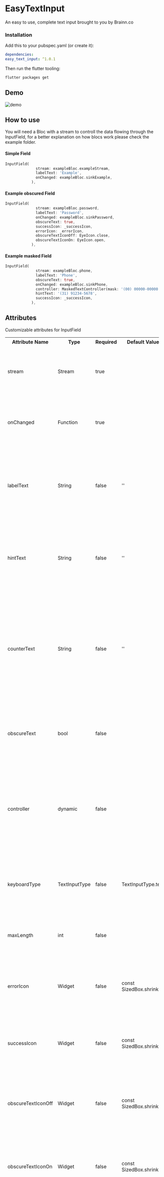 # EasyTextInput

An easy to use, complete text input brought to you by Brainn.co

### Installation

Add this to your pubspec.yaml (or create it):

```yaml
dependencies:
easy_text_input: ^1.0.1
```

Then run the flutter tooling:

```bash
flutter packages get
```

## Demo

![demo](https://github.com/CarlosMion/Gifs-and-Images/blob/master/easyTextInput.gif)

## How to use

You will need a Bloc with a stream to controll the data flowing through the InputField, for a better explanation on how blocs work please check the example folder.

#### Simple Field

```dart
InputField(
              stream: exampleBloc.exampleStream,
              labelText: 'Example',
              onChanged: exampleBloc.sinkExample,
            ),
```

#### Example obscured Field

```dart
InputField(
              stream: exampleBloc.password,
              labelText: 'Password',
              onChanged: exampleBloc.sinkPassword,
              obscureText: true,
              successIcon: _successIcon,
              errorIcon: _errorIcon,
              obscureTextIconOff: EyeIcon.close,
              obscureTextIconOn: EyeIcon.open,
            ),
```

#### Example masked Field

```dart
InputField(
              stream: exampleBloc.phone,
              labelText: 'Phone',
              obscureText: true,
              onChanged: exampleBloc.sinkPhone,
              controller: MaskedTextController(mask: '(00) 00000-00000'),
              hintText: '(31) 91234-5678',
              successIcon: _successIcon,
            ),
```

## Attributes

Customizable attributes for InputField

<table>
    <th>Attribute Name</th>
    <th>Type</th>
    <th>Required</th>
    <th>Default Value</th>
    <th>Example Value</th>
    <th>Description</th>
    <tr>
        <td>stream</td>
        <td>Stream</td>
        <td>true</td>
        <td></td>
        <td>exampleBloc.emailStream</td>
        <td>The stream that controls the data flowing through the InputField Widget</td>
    </tr>
    <tr>
        <td>onChanged</td>
        <td>Function</td>
        <td>true</td>
        <td></td>
        <td>exampleBloc.sinkEmail</td>
        <td>The method that will deal with every change in the value of the focused InputField</td>
    </tr>
    <tr>
        <td>labelText</td>
        <td>String</td>
        <td>false</td>
        <td>''</td>
        <td>'E-mail'</td>
        <td>The Label of the InputField, The information that will float to the top of the InputField when the Widget is focused</td>
    </tr>
    <tr>
        <td>hintText</td>
        <td>String</td>
        <td>false</td>
        <td>''</td>
        <td>'hint@example.com'</td>
        <td>The text that will show only when the InputField is focused, to show an example of how the input should be</td>
    </tr>
    <tr>
        <td>counterText</td>
        <td>String</td>
        <td>false</td>
        <td>''</td>
        <td>'1/6'</td>
        <td>a small text that shows on the inferior right of the field to show the user a additional information, like a number to show the user how many characters he has typed</td>
    </tr>
    <tr>
        <td>obscureText</td>
        <td>bool</td>
        <td>false</td>
        <td></td>
        <td>true</td>
        <td>Controls whether the text should show or be obscured, mainly used for password fields</td>
    </tr>
    <tr>
        <td>controller</td>
        <td>dynamic</td>
        <td>false</td>
        <td></td>
        <td>MaskedTextController(mask: '(00) 00000-00000')</td>
        <td>The prop that will connect to the Flutter's native TextInput controller prop, a commom use for this particular prop is for controlling masks on the Text</td>
    </tr>
    <tr>
        <td>keyboardType</td>
        <td>TextInputType</td>
        <td>false</td>
        <td>TextInputType.text</td>
        <td>TextInputType.number</td>
        <td>Controls the type of the keyboard that will show to the user when the InputField is focused</td>
    </tr>
    <tr>
        <td>maxLength</td>
        <td>int</td>
        <td>false</td>
        <td></td>
        <td>10</td>
        <td>Set the maximum amount of characters the InputField will accept</td>
    </tr>
    <tr>
        <td>errorIcon</td>
        <td>Widget</td>
        <td>false</td>
        <td>const SizedBox.shrink()</td>
        <td>ImageIcon();</td>
        <td>The icon that will show at the end of the InputField showing that the input is invalid</td>
    </tr>
    <tr>
        <td>successIcon</td>
        <td>Widget</td>
        <td>false</td>
        <td>const SizedBox.shrink()</td>
        <td>ImageIcon();</td>
        <td>The icon that will show at the end of the InputField showing that the input is valid</td>
    </tr>
     <tr>
        <td>obscureTextIconOff</td>
        <td>Widget</td>
        <td>false</td>
        <td>const SizedBox.shrink()</td>
        <td>ImageIcon();</td>
        <td>The icon that will show at the end of the InputField showing that the obscureText feature is off</td>
    </tr>
    <tr>
        <td>obscureTextIconOn</td>
        <td>Widget</td>
        <td>false</td>
        <td>const SizedBox.shrink()</td>
        <td>ImageIcon();</td>
        <td>The icon that will show at the end of the InputField showing that the obscureText feature is on</td>
    </tr>
    <tr>
        <td>borderRadius</td>
        <td>double</td>
        <td>false</td>
        <td>8.0</td>
        <td>12.0</td>
        <td>Controls the curvature of the borders of the InputField</td>
    </tr>
    <tr>
        <td>successColor</td>
        <td>Color</td>
        <td>false</td>
        <td>Colors.green</td>
        <td>Colors.blue</td>
        <td>Sets the color that the InputField will be colored with when the input is considered valid</td>
    </tr>
    <tr>
        <td>errorColor</td>
        <td>Color</td>
        <td>false</td>
        <td>Colors.red</td>
        <td>Colors.purple</td>
        <td>Sets the color that the InputField will be colored with when the input is considered invalid</td>
    </tr>
</table>
